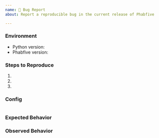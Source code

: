 ```yaml
---
name: 🐛 Bug Report
about: Report a reproducible bug in the current release of Phabfive

---
```



<!--
    NOTE: This form is only for reproducible bugs.

    Please describe the environment in which you are running Phabfive. Be sure
    that you are running an unmodified instance of the latest stable release
    before submitting a bug report.
-->
### Environment

* Python version: <!-- Example: 3.5.4 -->
* Phabfive version: <!-- Example: 2.5.2 -->


<!--
    Describe in detail the exact steps that someone else can take to reproduce
    this bug using the current stable release of Phabfive
-->
### Steps to Reproduce

1.
2.
3.


### Config

<!-- Update me -->
```

```


<!-- What did you expect to happen? -->
### Expected Behavior


<!-- What happened instead? -->
### Observed Behavior
